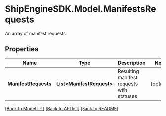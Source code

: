 # ShipEngineSDK.Model.ManifestsRequests
An array of manifest requests

## Properties

Name | Type | Description | Notes
------------ | ------------- | ------------- | -------------
**ManifestRequests** | [**List&lt;ManifestRequest&gt;**](ManifestRequest.md) | Resulting manifest requests with statuses | [optional] 

[[Back to Model list]](../../README.md#documentation-for-models) [[Back to API list]](../../README.md#documentation-for-api-endpoints) [[Back to README]](../../README.md)


